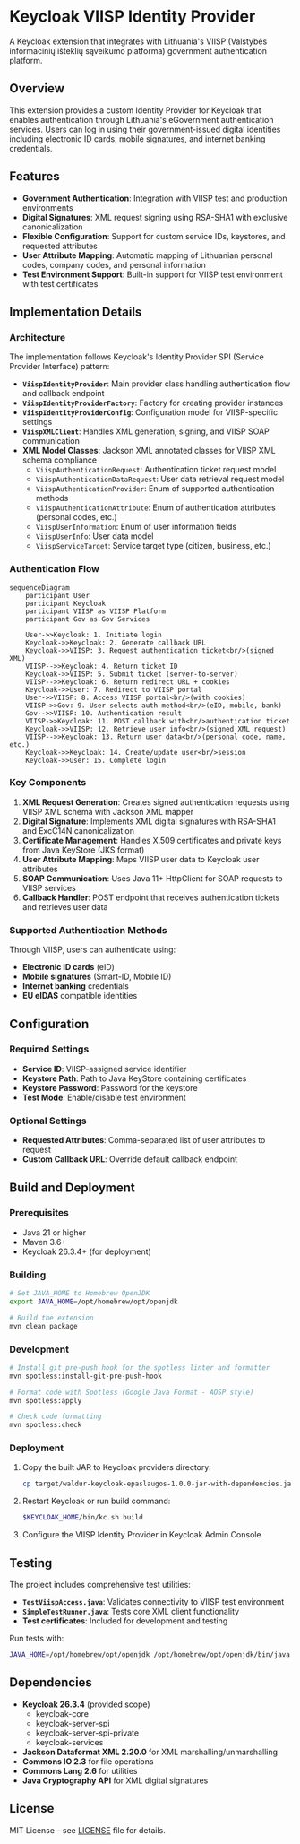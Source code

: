 # Keycloak VIISP Identity Provider

A Keycloak extension that integrates with Lithuania's VIISP (Valstybės informacinių išteklių sąveikumo platforma) government authentication platform.

## Overview

This extension provides a custom Identity Provider for Keycloak that enables authentication through Lithuania's eGovernment authentication services. Users can log in using their government-issued digital identities including electronic ID cards, mobile signatures, and internet banking credentials.

## Features

- **Government Authentication**: Integration with VIISP test and production environments
- **Digital Signatures**: XML request signing using RSA-SHA1 with exclusive canonicalization
- **Flexible Configuration**: Support for custom service IDs, keystores, and requested attributes
- **User Attribute Mapping**: Automatic mapping of Lithuanian personal codes, company codes, and personal information
- **Test Environment Support**: Built-in support for VIISP test environment with test certificates

## Implementation Details

### Architecture

The implementation follows Keycloak's Identity Provider SPI (Service Provider Interface) pattern:

- **`ViispIdentityProvider`**: Main provider class handling authentication flow and callback endpoint
- **`ViispIdentityProviderFactory`**: Factory for creating provider instances
- **`ViispIdentityProviderConfig`**: Configuration model for VIISP-specific settings
- **`ViispXMLClient`**: Handles XML generation, signing, and VIISP SOAP communication
- **XML Model Classes**: Jackson XML annotated classes for VIISP XML schema compliance
  - `ViispAuthenticationRequest`: Authentication ticket request model
  - `ViispAuthenticationDataRequest`: User data retrieval request model
  - `ViispAuthenticationProvider`: Enum of supported authentication methods
  - `ViispAuthenticationAttribute`: Enum of authentication attributes (personal codes, etc.)
  - `ViispUserInformation`: Enum of user information fields
  - `ViispUserInfo`: User data model
  - `ViispServiceTarget`: Service target type (citizen, business, etc.)

### Authentication Flow

```mermaid
sequenceDiagram
    participant User
    participant Keycloak
    participant VIISP as VIISP Platform
    participant Gov as Gov Services

    User->>Keycloak: 1. Initiate login
    Keycloak->>Keycloak: 2. Generate callback URL
    Keycloak->>VIISP: 3. Request authentication ticket<br/>(signed XML)
    VIISP-->>Keycloak: 4. Return ticket ID
    Keycloak->>VIISP: 5. Submit ticket (server-to-server)
    VIISP-->>Keycloak: 6. Return redirect URL + cookies
    Keycloak->>User: 7. Redirect to VIISP portal
    User->>VIISP: 8. Access VIISP portal<br/>(with cookies)
    VIISP->>Gov: 9. User selects auth method<br/>(eID, mobile, bank)
    Gov-->>VIISP: 10. Authentication result
    VIISP->>Keycloak: 11. POST callback with<br/>authentication ticket
    Keycloak->>VIISP: 12. Retrieve user info<br/>(signed XML request)
    VIISP-->>Keycloak: 13. Return user data<br/>(personal code, name, etc.)
    Keycloak->>Keycloak: 14. Create/update user<br/>session
    Keycloak->>User: 15. Complete login
```

### Key Components

1. **XML Request Generation**: Creates signed authentication requests using VIISP XML schema with Jackson XML mapper
2. **Digital Signature**: Implements XML digital signatures with RSA-SHA1 and ExcC14N canonicalization
3. **Certificate Management**: Handles X.509 certificates and private keys from Java KeyStore (JKS format)
4. **User Attribute Mapping**: Maps VIISP user data to Keycloak user attributes
5. **SOAP Communication**: Uses Java 11+ HttpClient for SOAP requests to VIISP services
6. **Callback Handler**: POST endpoint that receives authentication tickets and retrieves user data

### Supported Authentication Methods

Through VIISP, users can authenticate using:
- **Electronic ID cards** (eID)
- **Mobile signatures** (Smart-ID, Mobile ID)
- **Internet banking** credentials
- **EU eIDAS** compatible identities

## Configuration

### Required Settings

- **Service ID**: VIISP-assigned service identifier
- **Keystore Path**: Path to Java KeyStore containing certificates
- **Keystore Password**: Password for the keystore
- **Test Mode**: Enable/disable test environment

### Optional Settings

- **Requested Attributes**: Comma-separated list of user attributes to request
- **Custom Callback URL**: Override default callback endpoint

## Build and Deployment

### Prerequisites

- Java 21 or higher
- Maven 3.6+
- Keycloak 26.3.4+ (for deployment)

### Building

```bash
# Set JAVA_HOME to Homebrew OpenJDK
export JAVA_HOME=/opt/homebrew/opt/openjdk

# Build the extension
mvn clean package
```

### Development

```bash
# Install git pre-push hook for the spotless linter and formatter
mvn spotless:install-git-pre-push-hook

# Format code with Spotless (Google Java Format - AOSP style)
mvn spotless:apply

# Check code formatting
mvn spotless:check
```

### Deployment

1. Copy the built JAR to Keycloak providers directory:
   ```bash
   cp target/waldur-keycloak-epaslaugos-1.0.0-jar-with-dependencies.jar $KEYCLOAK_HOME/providers/
   ```

2. Restart Keycloak or run build command:
   ```bash
   $KEYCLOAK_HOME/bin/kc.sh build
   ```

3. Configure the VIISP Identity Provider in Keycloak Admin Console

## Testing

The project includes comprehensive test utilities:

- **`TestViispAccess.java`**: Validates connectivity to VIISP test environment
- **`SimpleTestRunner.java`**: Tests core XML client functionality
- **Test certificates**: Included for development and testing

Run tests with:
```bash
JAVA_HOME=/opt/homebrew/opt/openjdk /opt/homebrew/opt/openjdk/bin/java -cp ".:src/main/resources" TestViispAccess
```

## Dependencies

- **Keycloak 26.3.4** (provided scope)
  - keycloak-core
  - keycloak-server-spi
  - keycloak-server-spi-private
  - keycloak-services
- **Jackson Dataformat XML 2.20.0** for XML marshalling/unmarshalling
- **Commons IO 2.3** for file operations
- **Commons Lang 2.6** for utilities
- **Java Cryptography API** for XML digital signatures

## License

MIT License - see [LICENSE](LICENSE) file for details.
